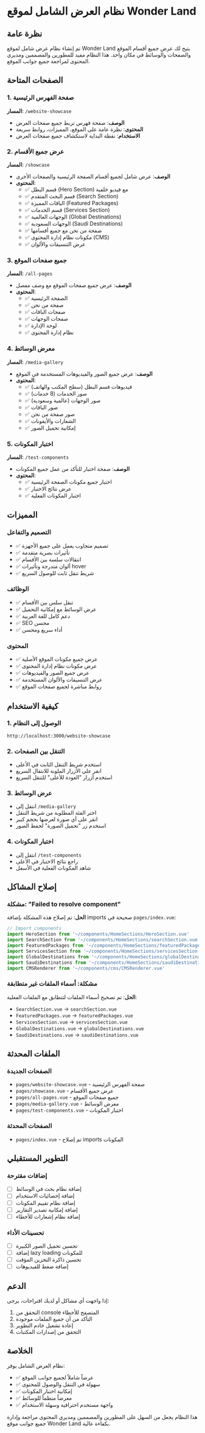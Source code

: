# نظام العرض الشامل لموقع Wonder Land

## نظرة عامة

تم إنشاء نظام عرض شامل لموقع Wonder Land يتيح لك عرض جميع أقسام الموقع والصفحات والوسائط في مكان واحد. هذا النظام مفيد للمطورين والمصممين ومديري المحتوى لمراجعة جميع جوانب الموقع.

## الصفحات المتاحة

### 1. صفحة الفهرس الرئيسية
**المسار**: `/website-showcase`
- **الوصف**: صفحة فهرس تربط جميع صفحات العرض
- **المحتوى**: نظرة عامة على الموقع، المميزات، روابط سريعة
- **الاستخدام**: نقطة البداية لاستكشاف جميع صفحات العرض

### 2. عرض جميع الأقسام
**المسار**: `/showcase`
- **الوصف**: عرض شامل لجميع أقسام الصفحة الرئيسية والصفحات الأخرى
- **المحتوى**:
  - ✅ قسم البطل (Hero Section) مع فيديو خلفية
  - ✅ قسم البحث المتقدم (Search Section)
  - ✅ الباقات المميزة (Featured Packages)
  - ✅ قسم الخدمات (Services Section)
  - ✅ الوجهات العالمية (Global Destinations)
  - ✅ الوجهات السعودية (Saudi Destinations)
  - ✅ صفحة من نحن مع جميع أقسامها
  - ✅ مكونات نظام إدارة المحتوى (CMS)
  - ✅ عرض التنسيقات والألوان

### 3. جميع صفحات الموقع
**المسار**: `/all-pages`
- **الوصف**: عرض جميع صفحات الموقع مع وصف مفصل
- **المحتوى**:
  - ✅ الصفحة الرئيسية
  - ✅ صفحة من نحن
  - ✅ صفحات الباقات
  - ✅ صفحات الوجهات
  - ✅ لوحة الإدارة
  - ✅ نظام إدارة المحتوى

### 4. معرض الوسائط
**المسار**: `/media-gallery`
- **الوصف**: عرض جميع الصور والفيديوهات المستخدمة في الموقع
- **المحتوى**:
  - ✅ فيديوهات قسم البطل (سطح المكتب والهاتف)
  - ✅ صور الخدمات (8 خدمات)
  - ✅ صور الوجهات (عالمية وسعودية)
  - ✅ صور الباقات
  - ✅ صور صفحة من نحن
  - ✅ الشعارات والأيقونات
  - ✅ إمكانية تحميل الصور

### 5. اختبار المكونات
**المسار**: `/test-components`
- **الوصف**: صفحة اختبار للتأكد من عمل جميع المكونات
- **المحتوى**:
  - ✅ اختبار جميع مكونات الصفحة الرئيسية
  - ✅ عرض نتائج الاختبار
  - ✅ اختبار المكونات الفعلية

## المميزات

### التصميم والتفاعل
- ✅ تصميم متجاوب يعمل على جميع الأجهزة
- ✅ تأثيرات بصرية متقدمة
- ✅ انتقالات سلسة بين الأقسام
- ✅ ألوان متدرجة وتأثيرات hover
- ✅ شريط تنقل ثابت للوصول السريع

### الوظائف
- ✅ تنقل سلس بين الأقسام
- ✅ عرض الوسائط مع إمكانية التحميل
- ✅ دعم كامل للغة العربية
- ✅ SEO محسن
- ✅ أداء سريع ومحسن

### المحتوى
- ✅ عرض جميع مكونات الموقع الأصلية
- ✅ عرض مكونات نظام إدارة المحتوى
- ✅ عرض جميع الصور والفيديوهات
- ✅ عرض التنسيقات والألوان المستخدمة
- ✅ روابط مباشرة لجميع صفحات الموقع

## كيفية الاستخدام

### 1. الوصول إلى النظام
```
http://localhost:3000/website-showcase
```

### 2. التنقل بين الصفحات
- استخدم شريط التنقل الثابت في الأعلى
- انقر على الأزرار الملونة للانتقال السريع
- استخدم أزرار "العودة للأعلى" للتنقل السريع

### 3. عرض الوسائط
- انتقل إلى `/media-gallery`
- اختر الفئة المطلوبة من شريط التنقل
- انقر على أي صورة لعرضها بحجم كبير
- استخدم زر "تحميل الصورة" لحفظ الصور

### 4. اختبار المكونات
- انتقل إلى `/test-components`
- راجع نتائج الاختبار في الأعلى
- شاهد المكونات الفعلية في الأسفل

## إصلاح المشاكل

### مشكلة: "Failed to resolve component"
**الحل**: تم إصلاح هذه المشكلة بإضافة imports صحيحة في `pages/index.vue`:

```javascript
// Import components
import HeroSection from '~/components/HomeSections/HeroSection.vue'
import SearchSection from '~/components/HomeSections/searchSection.vue'
import FeaturedPackages from '~/components/HomeSections/featuredPackages.vue'
import ServicesSection from '~/components/HomeSections/servicesSection.vue'
import GlobalDestinations from '~/components/HomeSections/globalDestinations.vue'
import SaudiDestinations from '~/components/HomeSections/saudiDestinations.vue'
import CMSRenderer from '~/components/cms/CMSRenderer.vue'
```

### مشكلة: أسماء الملفات غير متطابقة
**الحل**: تم تصحيح أسماء الملفات لتتطابق مع الملفات الفعلية:
- `SearchSection.vue` → `searchSection.vue`
- `FeaturedPackages.vue` → `featuredPackages.vue`
- `ServicesSection.vue` → `servicesSection.vue`
- `GlobalDestinations.vue` → `globalDestinations.vue`
- `SaudiDestinations.vue` → `saudiDestinations.vue`

## الملفات المحدثة

### الصفحات الجديدة
- `pages/website-showcase.vue` - صفحة الفهرس الرئيسية
- `pages/showcase.vue` - عرض جميع الأقسام
- `pages/all-pages.vue` - جميع صفحات الموقع
- `pages/media-gallery.vue` - معرض الوسائط
- `pages/test-components.vue` - اختبار المكونات

### الصفحات المحدثة
- `pages/index.vue` - تم إصلاح imports المكونات

## التطوير المستقبلي

### إضافات مقترحة
- [ ] إضافة نظام بحث في الوسائط
- [ ] إضافة إحصائيات الاستخدام
- [ ] إضافة نظام تقييم المكونات
- [ ] إضافة إمكانية تصدير التقارير
- [ ] إضافة نظام إشعارات للأخطاء

### تحسينات الأداء
- [ ] تحسين تحميل الصور الكبيرة
- [ ] إضافة lazy loading للمكونات
- [ ] تحسين ذاكرة التخزين المؤقت
- [ ] إضافة ضغط للفيديوهات

## الدعم

إذا واجهت أي مشاكل أو لديك اقتراحات، يرجى:
1. التحقق من console المتصفح للأخطاء
2. التأكد من أن جميع الملفات موجودة
3. إعادة تشغيل خادم التطوير
4. التحقق من إصدارات المكتبات

## الخلاصة

نظام العرض الشامل يوفر:
- ✅ عرضاً شاملاً لجميع جوانب الموقع
- ✅ سهولة في التنقل والوصول للمحتوى
- ✅ إمكانية اختبار المكونات
- ✅ معرضاً منظماً للوسائط
- ✅ واجهة مستخدم احترافية وسهلة الاستخدام

هذا النظام يجعل من السهل على المطورين والمصممين ومديري المحتوى مراجعة وإدارة جميع جوانب موقع Wonder Land بكفاءة عالية.
